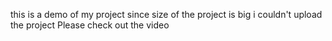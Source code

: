 this is a demo of my project since size of the project is big i couldn't upload the project
Please check out the video 
